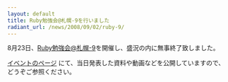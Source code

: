 ```yaml
---
layout: default
title: Ruby勉強会@札幌-9を行いました 
radiant_url: /news/2008/09/02/ruby-9/
---
```

8月23日、[Ruby勉強会@札幌-9](http://ruby-sapporo.org/news/2008/08/08/workshop-9/)を開催し、盛況の内に無事終了致しました。

[イベントのページ](http://ruby-sapporo.org/events/workshop/9/) にて、当日発表した資料や動画などを公開していますので、どうぞご参照ください。
